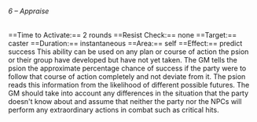 ###### 6 – Appraise
==Time to Activate:== 2 rounds
==Resist Check:== none
==Target:== caster
==Duration:== instantaneous
==Area:== self
==Effect:== predict success
This ability can be used on any plan or course of action the psion or their group have developed but have not yet taken. The GM tells the psion the approximate percentage chance of success if the party were to follow that course of action completely and not deviate from it. The psion reads this information from the likelihood of different possible futures. The GM should take into account any differences in the situation that the party doesn't know about and assume that neither the party nor the NPCs will perform any extraordinary actions in combat such as critical hits.
